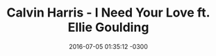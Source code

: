 ---
layout: post
title: "Calvin Harris - I Need Your Love ft. Ellie Goulding"
date: 2016-07-05 01:35:12 -0300
tags: [Calvin Harris, Ellie Goulding]
video_id: AtKZKl7Bgu0
---